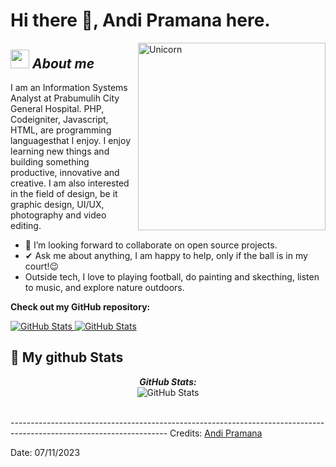 # Hi there 👋, Andi Pramana here. 
<!--
**Andi Pramana** is a ✨ _special_ ✨ repository because its `README.md` (this file) appears on your GitHub profile.
-->

<img align="right" width=300px alt="Unicorn" src="https://c.tenor.com/GN73MKBawZYAAAAi/busy-cute.gif" />

## <img src="https://media.giphy.com/media/ObNTw8Uzwy6KQ/giphy.gif" width="30px">&nbsp;***About me***

I am an Information Systems Analyst at Prabumulih City General Hospital. PHP, Codeigniter, Javascript, HTML, are programming languages ​​that I enjoy. I enjoy learning new things and building something productive, innovative and creative. I am also interested in the field of design, be it graphic design, UI/UX, photography and video editing.

- 👯 I’m looking forward to collaborate on open source projects.
- ✔ Ask me about anything, I am happy to help, only if the ball is in my court!😉<br>
- Outside tech, I love to playing football, do painting and skecthing, listen to music, and explore nature outdoors.

__Check out my GitHub repository:__

<div>
  <p>
    <a href="">
      <img src="" alt="GitHub Stats" />
    </a>
    <a href="">
      <img src="" alt="GitHub Stats" />
    </a>
  </p>
</div>


<h2>👀 My github Stats</h2>

<div>
<!--   <p align="center">
    <b><em>Now listening to:</em></b> <br/>
    <img src="" alt="Now Listenting to" />
  </p> -->
  
  <p align="center">
  <b><em>GitHub Stats:</em></b> <br/>
    <img src="" alt="GitHub Stats" /> <br/><br/>
  
</div>
---------------------------------------------------------------------------------------------------------------------
Credits: <a href="https://github.com/Bhargavi-hash">Andi Pramana</a>

Date: 07/11/2023
